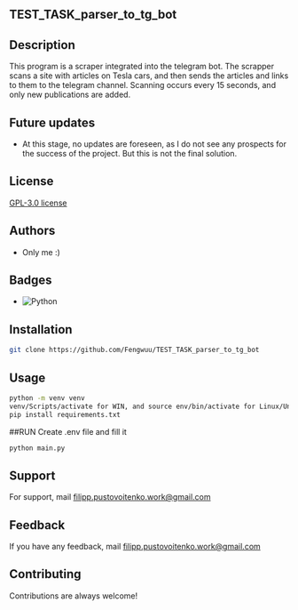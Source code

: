 ## TEST_TASK_parser_to_tg_bot


## Description
 
This program is a scraper integrated into the telegram bot. 
The scrapper scans a site with articles on Tesla cars, 
and then sends the articles and links to them to the telegram channel. 
Scanning occurs every 15 seconds, and only new publications are added.

## Future updates
- At this stage, no updates are foreseen, as I do not see any prospects for the success of the project. But this is not the final solution.
## License

[GPL-3.0 license](https://ru.wikipedia.org/wiki/GNU_General_Public_License#GPL_v3)


## Authors

- Only me :)



## Badges

- ![Python](https://img.shields.io/badge/python-3670A0?style=for-the-badge&logo=python&logoColor=ffdd54) 


## Installation

```bash
git clone https://github.com/Fengwuu/TEST_TASK_parser_to_tg_bot
```
## Usage
```bash
python -m venv venv
venv/Scripts/activate for WIN, and source env/bin/activate for Linux/Unix
pip install requirements.txt
```
##RUN
Create .env file and fill it
```bash
python main.py
```

## Support

For support, mail filipp.pustovoitenko.work@gmail.com


## Feedback

If you have any feedback, mail filipp.pustovoitenko.work@gmail.com


## Contributing

Contributions are always welcome!




